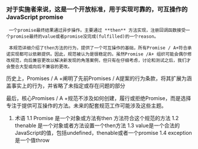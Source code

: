### 对于实施者来说，这是一个开放标准，用于实现可靠的，可互操作的JavaScript promise

     一个promise最终结果通过异步操作。主要通过 **then** 方法实现，注册回调函数接受一个promise最终的value或者promise没完成(fulfilled)的一个reason。

     本规范详细介绍了then方法的行为，提供了一个可互操作的基础，所有Promise / A+符合承诺实现都可以依赖提供。因此，规范被认为是很稳定的。虽然Promise /A+ 组织可能会偶尔修改规范，向后兼容更改以解决新发现的角落案例，但只有在仔细考虑，讨论和测试之后，我们才会整合大型或向后不兼容的更改。

   历史上，Promises / A +阐明了先前Promises / A提案的行为条款，将其扩展为涵盖事实上的行为，并省略了未指定或存在问题的部分

   最后，核心Promises / A +规范不涉及如何创建，履行或拒绝Promise，而是选择专注于提供可互操作的方法。未来的配套规范工作可能涉及这些主题。

1. 术语
1.1 Promise 是一个对象或方法有then 方法符合这个规范的方法
1.2 thenable 是一个对象或者方法设置一个then方法
1.3 value是一个合法的JavaScript的值，包括undefined，thenable或者一个promise
1.4 exception 是一个值throw 




